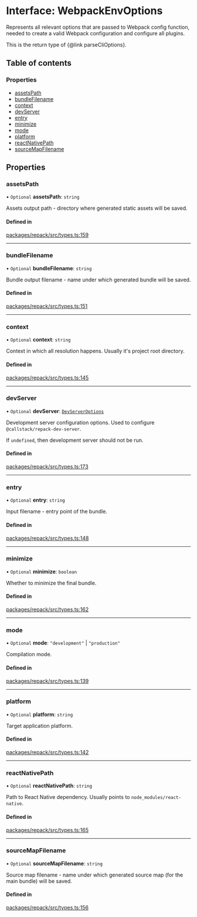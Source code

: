 # Interface: WebpackEnvOptions

Represents all relevant options that are passed to Webpack config function,
needed to create a valid Webpack configuration and configure all plugins.

This is the return type of {@link parseCliOptions}.

## Table of contents

### Properties

- [assetsPath](WebpackEnvOptions.md#assetspath)
- [bundleFilename](WebpackEnvOptions.md#bundlefilename)
- [context](WebpackEnvOptions.md#context)
- [devServer](WebpackEnvOptions.md#devserver)
- [entry](WebpackEnvOptions.md#entry)
- [minimize](WebpackEnvOptions.md#minimize)
- [mode](WebpackEnvOptions.md#mode)
- [platform](WebpackEnvOptions.md#platform)
- [reactNativePath](WebpackEnvOptions.md#reactnativepath)
- [sourceMapFilename](WebpackEnvOptions.md#sourcemapfilename)

## Properties

### assetsPath

• `Optional` **assetsPath**: `string`

Assets output path - directory where generated static assets will be saved.

#### Defined in

[packages/repack/src/types.ts:159](https://github.com/callstack/repack/blob/9e6a11a/packages/repack/src/types.ts#L159)

___

### bundleFilename

• `Optional` **bundleFilename**: `string`

Bundle output filename - name under which generated bundle will be saved.

#### Defined in

[packages/repack/src/types.ts:151](https://github.com/callstack/repack/blob/9e6a11a/packages/repack/src/types.ts#L151)

___

### context

• `Optional` **context**: `string`

Context in which all resolution happens. Usually it's project root directory.

#### Defined in

[packages/repack/src/types.ts:145](https://github.com/callstack/repack/blob/9e6a11a/packages/repack/src/types.ts#L145)

___

### devServer

• `Optional` **devServer**: [`DevServerOptions`](DevServerOptions.md)

Development server configuration options.
Used to configure `@callstack/repack-dev-server`.

If `undefined`, then development server should not be run.

#### Defined in

[packages/repack/src/types.ts:173](https://github.com/callstack/repack/blob/9e6a11a/packages/repack/src/types.ts#L173)

___

### entry

• `Optional` **entry**: `string`

Input filename - entry point of the bundle.

#### Defined in

[packages/repack/src/types.ts:148](https://github.com/callstack/repack/blob/9e6a11a/packages/repack/src/types.ts#L148)

___

### minimize

• `Optional` **minimize**: `boolean`

Whether to minimize the final bundle.

#### Defined in

[packages/repack/src/types.ts:162](https://github.com/callstack/repack/blob/9e6a11a/packages/repack/src/types.ts#L162)

___

### mode

• `Optional` **mode**: ``"development"`` \| ``"production"``

Compilation mode.

#### Defined in

[packages/repack/src/types.ts:139](https://github.com/callstack/repack/blob/9e6a11a/packages/repack/src/types.ts#L139)

___

### platform

• `Optional` **platform**: `string`

Target application platform.

#### Defined in

[packages/repack/src/types.ts:142](https://github.com/callstack/repack/blob/9e6a11a/packages/repack/src/types.ts#L142)

___

### reactNativePath

• `Optional` **reactNativePath**: `string`

Path to React Native dependency. Usually points to `node_modules/react-native`.

#### Defined in

[packages/repack/src/types.ts:165](https://github.com/callstack/repack/blob/9e6a11a/packages/repack/src/types.ts#L165)

___

### sourceMapFilename

• `Optional` **sourceMapFilename**: `string`

Source map filename - name under which generated source map (for the main bundle) will be saved.

#### Defined in

[packages/repack/src/types.ts:156](https://github.com/callstack/repack/blob/9e6a11a/packages/repack/src/types.ts#L156)

